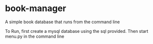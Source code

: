 # book-manager
A simple book database that runs from the command line

To Run, first create a mysql database using the sql provided.
Then start menu.py in the command line
